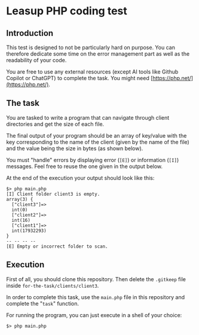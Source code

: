 # Leasup PHP coding test

## Introduction

This test is designed to not be particularly hard on purpose. You can therefore dedicate some time on the error management part as well as the readability of your code.

You are free to use any external resources (except AI tools like Github Copilot or ChatGPT) to complete the task. You might need [https://php.net/](https://php.net/).

## The task

You are tasked to write a program that can navigate through client directories and get the size of each file.

The final output of your program should be an array of key/value with the key corresponding to the name of the client (given by the name of the file) and the value being the size in bytes (as shown below).

You must "handle" errors by displaying error (`[E]`) or information (`[I]`) messages. Feel free to reuse the one given in the output below.

At the end of the execution your output should look like this:

```
$> php main.php
[I] Client folder client3 is empty.
array(3) {
  ["client3"]=>
  int(0)
  ["client2"]=>
  int(16)
  ["client1"]=>
  int(17932293)
}
-- -- -- --
[E] Empty or incorrect folder to scan.
```

## Execution

First of all, you should clone this repository.
Then delete the `.gitkeep` file inside `for-the-task/clients/client3`.

In order to complete this task, use the `main.php` file in this repository and complete the "`task`" function.

For running the program, you can just execute in a shell of your choice:
```shell
$> php main.php
```
